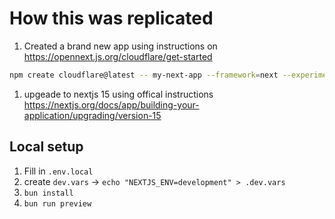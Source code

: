 # How this was replicated

1. Created a brand new app using instructions on <https://opennext.js.org/cloudflare/get-started>

```bash
npm create cloudflare@latest -- my-next-app --framework=next --experimental
```

1. upgeade to nextjs 15 using offical instructions <https://nextjs.org/docs/app/building-your-application/upgrading/version-15>

## Local setup

1. Fill in `.env.local`
1. create `dev.vars` -> `echo "NEXTJS_ENV=development" > .dev.vars`
1. `bun install`
1. `bun run preview`
